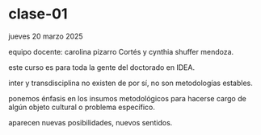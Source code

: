 # clase-01

jueves 20 marzo 2025

equipo docente: carolina pizarro Cortés y cynthia shuffer mendoza.

este curso es para toda la gente del doctorado en IDEA.

inter y transdisciplina no existen de por sí, no son metodologías estables.

ponemos énfasis en los insumos metodológicos para hacerse cargo de algún objeto cultural o problema específico.

aparecen nuevas posibilidades, nuevos sentidos.
